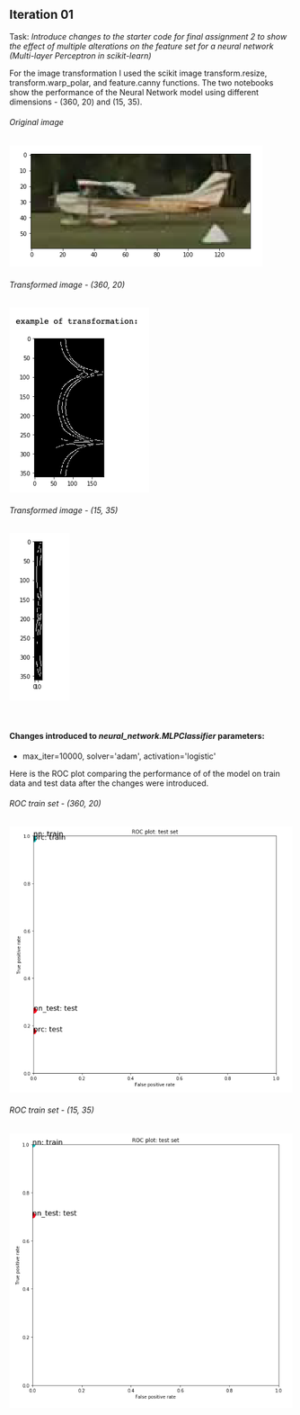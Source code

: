 ## Iteration 01

Task: *Introduce changes to the starter code for final assignment 2 to show the effect of multiple alterations on the feature set for a neural network (Multi-layer Perceptron in scikit-learn)*


For the image transformation I used the scikit image transform.resize, transform.warp_polar, and feature.canny functions. The two notebooks show the performance of the Neural Network model using different dimensions - (360, 20) and (15, 35).
###### Original image
![](graphs/original_image.png)
###### Transformed image - (360, 20)
![](graphs/transformed_image_360x20.png)
###### Transformed image - (15, 35)
![](graphs/transformed_image_15x35.png)

<br/>

#### Changes introduced to *neural_network.MLPClassifier* parameters:
* max_iter=10000, solver='adam', activation='logistic'


Here is the ROC plot comparing the performance of of the model on train data and test data after the changes were introduced.

###### ROC train set - (360, 20)
![](graphs/ROC_360x20.png)

###### ROC train set - (15, 35)
![](graphs/ROC_15x35.png)


